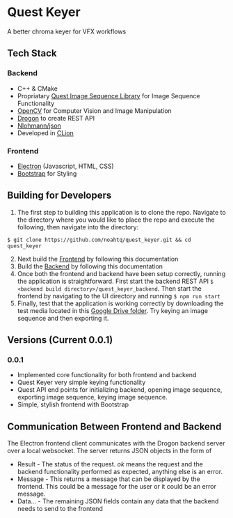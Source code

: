 # Quest Keyer
A better chroma keyer for VFX workflows

## Tech Stack
### Backend
- C++ & CMake
- Propriatary [Quest Image Sequence Library](https://github.com/noahtq/quest_image_seq_lib) for Image Sequence Functionality
- [OpenCV](https://opencv.org/) for Computer Vision and Image Manipulation
- [Drogon](https://github.com/drogonframework/drogon) to create REST API
- [Nlohmann/json](https://github.com/nlohmann/json)
- Developed in [CLion](https://www.jetbrains.com/clion/)

### Frontend
- [Electron](https://www.electronjs.org/) (Javascript, HTML, CSS)
- [Bootstrap](https://getbootstrap.com/) for Styling

## Building for Developers
1. The first step to building this application is to clone the repo. Navigate to the directory where you would like to place the repo and execute the following, then navigate into the directory:
```
$ git clone https://github.com/noahtq/quest_keyer.git && cd quest_keyer
```
2. Next build the [Frontend](quest_keyer_ui/frontend_build_doc.md) by following this documentation
3. Build the [Backend](quest_keyer_backend/backend_build_doc.md) by following this documentation
4. Once both the frontend and backend have been setup correctly, running the application is straightforward. First start the backend REST API `$ <backend build directory>/quest_keyer_backend`. Then start the frontend by navigating to the UI directory and running `$ npm run start`
5. Finally, test that the application is working correctly by downloading the test media located in this [Google Drive folder](https://drive.google.com/drive/folders/1EenDnNi4WRRIemVCvxgemVoAQojeklv0?usp=sharing). Try keying an image sequence and then exporting it.

## Versions (Current 0.0.1)
### 0.0.1
- Implemented core functionality for both frontend and backend
- Quest Keyer very simple keying functionality
- Quest API end points for initializing backend, opening image sequence, exporting image sequence, keying image sequence.
- Simple, stylish frontend with Bootstrap

## Communication Between Frontend and Backend
The Electron frontend client communicates with the Drogon backend server over a local websocket. The server returns JSON objects in the form of  
- Result - The status of the request. *ok* means the request and the backend functionality performed as expected, anything else is an error.
- Message - This returns a message that can be displayed by the frontend. This could be a message for the user or it could be an error message.
- Data... - The remaining JSON fields contain any data that the backend needs to send to the frontend
